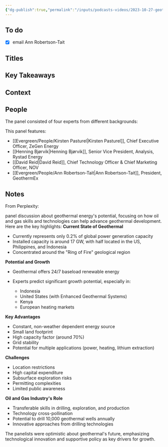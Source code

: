 ```yaml
---
{"dg-publish":true,"permalink":"/inputs/podcasts-videos/2023-10-27-geothermal-what-s-oil-and-gas-got-to-do-with-it-pivot-2023/","tags":["podcast_notes"]}
---
```


## To do
- [x] email Ann Robertson-Tait

## Titles


## Key Takeaways


## Context



## People
The panel consisted of four experts from different backgrounds:

This panel features:

- [[Evergreen/People/Kirsten Pasturel\|Kirsten Pasturel]], Chief Executive Officer, ZeGen Energy
- [[Henning Bjørvik\|Henning Bjørvik]], Senior Vice President, Analysis, Rystad Energy
- [[David Reid\|David Reid]], Chief Technology Officer & Chief Marketing Officer, NOV
- [[Evergreen/People/Ann Robertson-Tait\|Ann Robertson-Tait]], President, GeothermEx

## Notes

From Perplexity:

panel discussion about geothermal energy's potential, focusing on how oil and gas skills and technologies can help advance geothermal development. Here are the key highlights: **Current State of Geothermal**

- Currently represents only 0.2% of global power generation capacity
- Installed capacity is around 17 GW, with half located in the US, Philippines, and Indonesia
- Concentrated around the "Ring of Fire" geological region

**Potential and Growth**

- Geothermal offers 24/7 baseload renewable energy
- Experts predict significant growth potential, especially in:
    
    - Indonesia
    - United States (with Enhanced Geothermal Systems)
    - Kenya
    - European heating markets
    

**Key Advantages**

- Constant, non-weather dependent energy source
- Small land footprint
- High capacity factor (around 70%)
- Grid stability
- Potential for multiple applications (power, heating, lithium extraction)

**Challenges**

- Location restrictions
- High capital expenditure
- Subsurface exploration risks
- Permitting complexities
- Limited public awareness

**Oil and Gas Industry's Role**

- Transferable skills in drilling, exploration, and production
- Technology cross-pollination
- Potential to drill 10,000 geothermal wells annually
- Innovative approaches from drilling technologies

The panelists were optimistic about geothermal's future, emphasizing technological innovation and supportive policy as key drivers for growth.